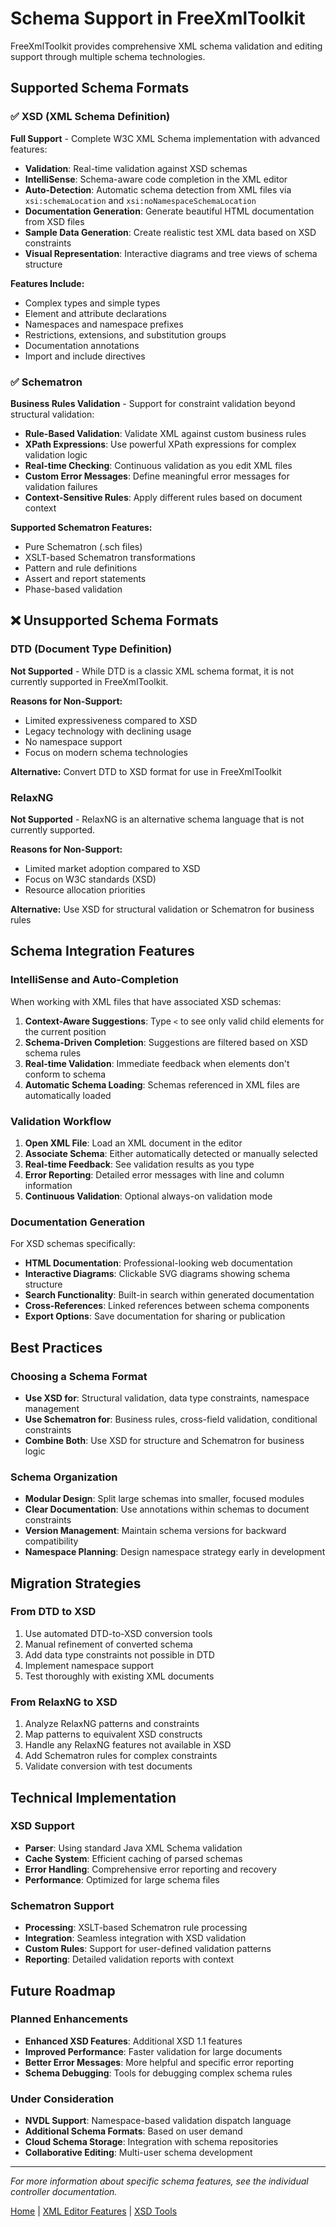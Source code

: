 # Schema Support in FreeXmlToolkit

FreeXmlToolkit provides comprehensive XML schema validation and editing support through multiple schema technologies.

## Supported Schema Formats

### ✅ XSD (XML Schema Definition)

**Full Support** - Complete W3C XML Schema implementation with advanced features:

- **Validation**: Real-time validation against XSD schemas
- **IntelliSense**: Schema-aware code completion in the XML editor
- **Auto-Detection**: Automatic schema detection from XML files via `xsi:schemaLocation` and
  `xsi:noNamespaceSchemaLocation`
- **Documentation Generation**: Generate beautiful HTML documentation from XSD files
- **Sample Data Generation**: Create realistic test XML data based on XSD constraints
- **Visual Representation**: Interactive diagrams and tree views of schema structure

**Features Include:**

- Complex types and simple types
- Element and attribute declarations
- Namespaces and namespace prefixes
- Restrictions, extensions, and substitution groups
- Documentation annotations
- Import and include directives

### ✅ Schematron

**Business Rules Validation** - Support for constraint validation beyond structural validation:

- **Rule-Based Validation**: Validate XML against custom business rules
- **XPath Expressions**: Use powerful XPath expressions for complex validation logic
- **Real-time Checking**: Continuous validation as you edit XML files
- **Custom Error Messages**: Define meaningful error messages for validation failures
- **Context-Sensitive Rules**: Apply different rules based on document context

**Supported Schematron Features:**

- Pure Schematron (.sch files)
- XSLT-based Schematron transformations
- Pattern and rule definitions
- Assert and report statements
- Phase-based validation

## ❌ Unsupported Schema Formats

### DTD (Document Type Definition)

**Not Supported** - While DTD is a classic XML schema format, it is not currently supported in FreeXmlToolkit.

**Reasons for Non-Support:**

- Limited expressiveness compared to XSD
- Legacy technology with declining usage
- No namespace support
- Focus on modern schema technologies

**Alternative:** Convert DTD to XSD format for use in FreeXmlToolkit

### RelaxNG

**Not Supported** - RelaxNG is an alternative schema language that is not currently supported.

**Reasons for Non-Support:**

- Limited market adoption compared to XSD
- Focus on W3C standards (XSD)
- Resource allocation priorities

**Alternative:** Use XSD for structural validation or Schematron for business rules

## Schema Integration Features

### IntelliSense and Auto-Completion

When working with XML files that have associated XSD schemas:

1. **Context-Aware Suggestions**: Type `<` to see only valid child elements for the current position
2. **Schema-Driven Completion**: Suggestions are filtered based on XSD schema rules
3. **Real-time Validation**: Immediate feedback when elements don't conform to schema
4. **Automatic Schema Loading**: Schemas referenced in XML files are automatically loaded

### Validation Workflow

1. **Open XML File**: Load an XML document in the editor
2. **Associate Schema**: Either automatically detected or manually selected
3. **Real-time Feedback**: See validation results as you type
4. **Error Reporting**: Detailed error messages with line and column information
5. **Continuous Validation**: Optional always-on validation mode

### Documentation Generation

For XSD schemas specifically:

- **HTML Documentation**: Professional-looking web documentation
- **Interactive Diagrams**: Clickable SVG diagrams showing schema structure
- **Search Functionality**: Built-in search within generated documentation
- **Cross-References**: Linked references between schema components
- **Export Options**: Save documentation for sharing or publication

## Best Practices

### Choosing a Schema Format

- **Use XSD for**: Structural validation, data type constraints, namespace management
- **Use Schematron for**: Business rules, cross-field validation, conditional constraints
- **Combine Both**: Use XSD for structure and Schematron for business logic

### Schema Organization

- **Modular Design**: Split large schemas into smaller, focused modules
- **Clear Documentation**: Use annotations within schemas to document constraints
- **Version Management**: Maintain schema versions for backward compatibility
- **Namespace Planning**: Design namespace strategy early in development

## Migration Strategies

### From DTD to XSD

1. Use automated DTD-to-XSD conversion tools
2. Manual refinement of converted schema
3. Add data type constraints not possible in DTD
4. Implement namespace support
5. Test thoroughly with existing XML documents

### From RelaxNG to XSD

1. Analyze RelaxNG patterns and constraints
2. Map patterns to equivalent XSD constructs
3. Handle any RelaxNG features not available in XSD
4. Add Schematron rules for complex constraints
5. Validate conversion with test documents

## Technical Implementation

### XSD Support

- **Parser**: Using standard Java XML Schema validation
- **Cache System**: Efficient caching of parsed schemas
- **Error Handling**: Comprehensive error reporting and recovery
- **Performance**: Optimized for large schema files

### Schematron Support

- **Processing**: XSLT-based Schematron rule processing
- **Integration**: Seamless integration with XSD validation
- **Custom Rules**: Support for user-defined validation patterns
- **Reporting**: Detailed validation reports with context

## Future Roadmap

### Planned Enhancements

- **Enhanced XSD Features**: Additional XSD 1.1 features
- **Improved Performance**: Faster validation for large documents
- **Better Error Messages**: More helpful and specific error reporting
- **Schema Debugging**: Tools for debugging complex schema rules

### Under Consideration

- **NVDL Support**: Namespace-based validation dispatch language
- **Additional Schema Formats**: Based on user demand
- **Cloud Schema Storage**: Integration with schema repositories
- **Collaborative Editing**: Multi-user schema development

---

*For more information about specific schema features, see the individual controller documentation.*

[Home](index.md) | [XML Editor Features](xml-editor-features.md) | [XSD Tools](xsd-controller.md)